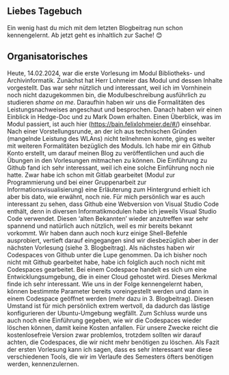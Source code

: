## Liebes Tagebuch
Ein wenig hast du mich mit dem letzten Blogbeitrag nun schon kennengelernt. Ab jetzt geht es inhaltlich zur Sache! 😊 
## Organisatorisches
Heute, 14.02.2024, war die erste Vorlesung im Modul Bibliotheks- und Archivinformatik. Zunächst hat Herr Lohmeier das Modul und dessen Inhalte vorgestellt. Das war sehr nützlich und interessant, weil ich im Vornhinein noch nicht dazugekommen bin, die Modulbeschreibung ausführlich zu studieren *shame on me*. Daraufhin haben wir uns die Formalitäten des Leistungsnachweises angeschaut und besprochen. Danach haben wir einen Einblick in Hedge-Doc und zu Mark Down erhalten. Einen Überblick, was im Modul passiert, ist auch hier (https://bain.felixlohmeier.de/#/) einsehbar. Nach einer Vorstellungsrunde, an der ich aus technischen Gründen (mangelnde Leistung des WLAns) nicht teilnehmen konnte, ging es weiter mit weiteren Formalitäten bezüglich des Moduls. Ich habe mir ein Github Konto erstellt, um darauf meinen Blog zu veröffentlichen und auch die Übungen in den Vorlesungen mitmachen zu können. Die Einführung zu Github fand ich sehr interessant, weil ich eine solche Einführung noch nie hatte. Zwar habe ich schon mit Gitlab gearbeitet (Modul zur Programmierung und bei einer Gruppenarbeit zur Informationsvisualisierung) eine Erläuterung zum Hintergrund erhielt ich aber bis dato, wie erwähnt, noch nie. Für mich persönlich war es auch interessant zu sehen, dass Github eine Webversion von Visual Studio Code enthält, denn in diversen Informatikmodulen habe ich jeweils Visual Studio Code verwendet. Diesen ‘alten Bekannten’ wieder anzutreffen war sehr spannend und natürlich auch nützlich, weil es mir bereits bekannt vorkommt. Wir haben dann auch noch kurz einige Shell-Befehle ausprobiert, vertieft darauf eingegangen sind wir diesbezüglich aber in der nächsten Vorlesung (siehe 3. Blogbeitrag). 
Als nächstes haben wir Codespaces von Github unter die Lupe genommen. Da ich bisher noch nicht mit Github gearbeitet habe, habe ich folglich auch noch nicht mit Codespaces gearbeitet. Bei einem Codespace handelt es sich um eine Entwicklungsumgebung, die in einer Cloud gehostet wird. Dieses Merkmal finde ich sehr interessant. Wie uns in der Folge kennengelernt haben, können bestimmte Parameter bereits voreingestellt werden und dann in einem Codespace geöffnet werden (mehr dazu in 3. Blogbeitrag). Diesen Umstand ist für mich persönlich extrem wertvoll, da dadurch das lästige konfigurieren der Ubuntu-Umgebung wegfällt. Zum Schluss wurde uns auch noch eine Einführung gegeben, wie wir die Codespaces wieder löschen können, damit keine Kosten anfallen. Für unsere Zwecke reicht die kostenlosefreie Version zwar problemlos, trotzdem sollten wir darauf achten, die Codespaces, die wir nicht mehr benötigen zu löschen. 
Als Fazit der ersten Vorlesung kann ich sagen, dass es sehr interessant war diese verschiedenen Tools, die wir im Verlaufe des Semesters öfters benötigen werden, kennenzulernen. 
